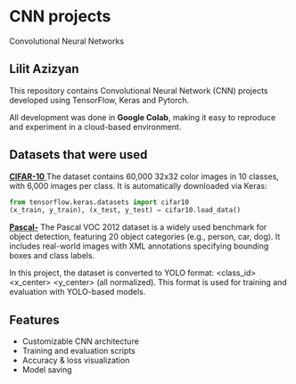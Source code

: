 # CNN projects
Convolutional Neural Networks
## Lilit Azizyan
This repository contains Convolutional Neural Network (CNN) projects developed using TensorFlow, Keras and Pytorch. 

All development was done in **Google Colab**, making it easy to reproduce and experiment in a cloud-based environment.

## Datasets that were used 

[**CIFAR-10** ](https://www.cs.toronto.edu/~kriz/cifar.html)
The dataset contains 60,000 32x32 color images in 10 classes, with 6,000 images per class. It is automatically downloaded via Keras:
```python
from tensorflow.keras.datasets import cifar10
(x_train, y_train), (x_test, y_test) = cifar10.load_data()
```
[**Pascal-**](http://host.robots.ox.ac.uk/pascal/VOC/voc2012/)
The Pascal VOC 2012 dataset is a widely used benchmark for object detection, featuring 20 object categories (e.g., person, car, dog). It includes real-world images with XML annotations specifying bounding boxes and class labels.

In this project, the dataset is converted to YOLO format:
<class_id> <x_center> <y_center> <width> <height> (all normalized).
This format is used for training and evaluation with YOLO-based models.


## Features

- Customizable CNN architecture
- Training and evaluation scripts
- Accuracy & loss visualization
- Model saving


